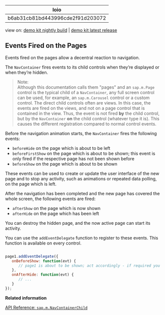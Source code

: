<!-- loiob6ab31cb81bd443996cde2f91d203072 -->

| loio |
| -----|
| b6ab31cb81bd443996cde2f91d203072 |

<div id="loio">

view on: [demo kit nightly build](https://openui5nightly.hana.ondemand.com/#/topic/b6ab31cb81bd443996cde2f91d203072) | [demo kit latest release](https://openui5.hana.ondemand.com/#/topic/b6ab31cb81bd443996cde2f91d203072)</div>

## Events Fired on the Pages

Events fired on the pages allow a decentral reaction to navigation.

The `NavContainer` fires events to its child controls when they’re displayed or when they’re hidden.

> Note:  
> Although this documentation calls them "pages" and an `sap.m.Page` control is the typical child of a `NavContainer`, any full screen control can be used, for example, an `sap.m.Carousel` control or a custom control. The direct child controls often are views. In this case, the events are fired on the views, and not on a page control that is contained in the view. Thus, the event is not fired **by** the child control, but by the `NavContainer` **on** the child control \(whatever type it is\). This causes the different registration compared to normal control events.

Before the navigation animation starts, the `NavContainer` fires the following events:

-   `beforeHide` on the page which is about to be left
-   `beforeFirstShow` on the page which is about to be shown; this event is only fired if the respective page has not been shown before
-   `beforeShow` on the page which is about to be shown

These events can be used to create or update the user interface of the new page and to stop any activity, such as animations or repeated data polling, on the page which is left.

After the navigation has been completed and the new page has covered the whole screen, the following events are fired:

-   `afterShow` on the page which is now shown
-   `afterHide` on the page which has been left

You can destroy the hidden page, and the now active page can start its activity.

You can use the `addEventDelegate` function to register to these events. This function is available on every control.

``` js

page1.addEventDelegate({
   onBeforeShow: function(evt) {
      // page1 is about to be shown; act accordingly - if required you can read event information from the evt object
   },
   onAfterHide: function(evt) {
      // ...
   }
});
```

**Related information**  


[API Reference: `sap.m.NavContainerChild`](https://openui5.hana.ondemand.com/#/api/sap.m.NavContainerChild)

